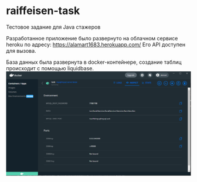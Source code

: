 # raiffeisen-task
Тестовое задание для Java стажеров

Разработанное приложение было развернуто на облачном  сервисе heroku 
по адресу: https://alamart1683.herokuapp.com/ 
Его API доступен для вызова.  

База данных была развернута в docker-контейнере, 
создание таблиц происходит с помощью liquidbase.
![img.png](img.png)